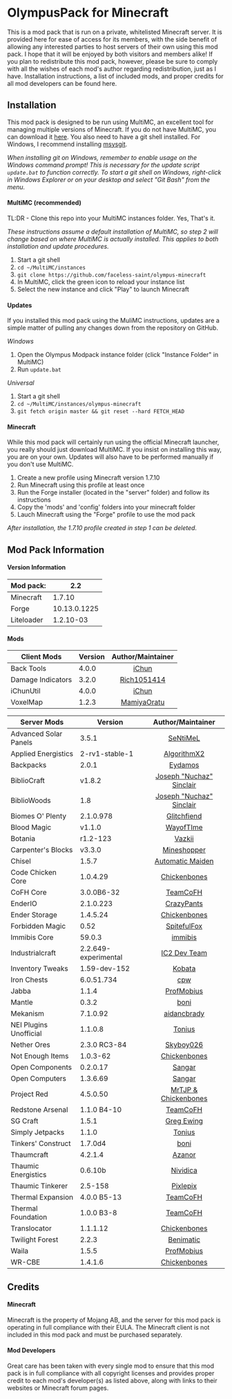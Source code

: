 OlympusPack for Minecraft
==============================
This is a mod pack that is run on a private, whitelisted Minecraft server. It is provided here for ease of access for its members, with the side benefit of allowing any interested parties to host servers of their own using this mod pack. I hope that it will be enjoyed by both visitors and members alike! If you plan to redistribute this mod pack, however, please be sure to comply with all the wishes of each mod's author regarding redistribution, just as I have. Installation instructions, a list of included mods, and proper credits for all mod developers can be found here.

## Installation
This mod pack is designed to be run using MultiMC, an excellent tool for managing multiple versions of Minecraft. If you do not have MultiMC, you can download it [here](http://multimc.org/). You also need to have a git shell installed. For Windows, I recommend installing [msysgit](http://msysgit.github.io/).  

*When installing git on Windows, remember to enable usage on the Windows command prompt! This is necessary for the update script `update.bat` to function correctly. To start a git shell on Windows, right-click in Windows Explorer or on your desktop and select "Git Bash" from the menu.*

#### MultiMC (recommended)
TL:DR - Clone this repo into your MultiMC instances folder. Yes, That's it.

*These instructions assume a default installation of MultiMC, so step 2 will change based on where MultiMC is actually installed. This applies to both installation and update procedures.*

1. Start a git shell
2. `cd ~/MultiMC/instances`
3. `git clone https://github.com/faceless-saint/olympus-minecraft`
4. In MultiMC, click the green icon to reload your instance list
5. Select the new instance and click "Play" to launch Minecraft

#### Updates
If you installed this mod pack using the MuliMC instructions, updates are a simple matter of pulling any changes down from the repository on GitHub.

_Windows_
  1. Open the Olympus Modpack instance folder (click "Instance Folder" in MultiMC)
  2. Run `update.bat`

_Universal_
  1. Start a git shell
  2. `cd ~/MultiMC/instances/olympus-minecraft`
  3. `git fetch origin master && git reset --hard FETCH_HEAD`

#### Minecraft
While this mod pack will certainly run using the official Minecraft launcher, you really should just download MultiMC. If you insist on installing this way, you are on your own. Updates will also have to be performed manually if you don't use MultiMC.

1. Create a new profile using Minecraft version 1.7.10
2. Run Minecraft using this profile at least once
3. Run the Forge installer (located in the "server" folder) and follow its instructions
4. Copy the 'mods' and 'config' folders into your minecraft folder
5. Lauch Minecraft using the "Forge" profile to use the mod pack

*After installation, the 1.7.10 profile created in step 1 can be deleted.*

## Mod Pack Information
#### Version Information
| Mod pack:      | 2.2
|----------------|-----------------|
| Minecraft      | 1.7.10   
| Forge          | 10.13.0.1225
| Liteloader     | 1.2.10-03

#### Mods
|       Client Mods       |        Version        |  Author/Maintainer  |
|-------------------------|-----------------------|:--------:|
| Back Tools              | 4.0.0                 | [iChun](http://ichun.us/mods/back-tools/)
| Damage Indicators       | 3.2.0                 | [Rich1051414](http://www.minecraftforum.net/forums/mapping-and-modding/minecraft-mods/1286538)
| iChunUtil               | 4.0.0                 | [iChun](http://ichun.us/mods/ichunutil/)
| VoxelMap                | 1.2.3                 | [MamiyaOratu](http://www.mediafire.com/download/mx5hsfyi6l04kj4/mod_voxelMap_1.2.3_for_1.7.10.litemod)

|       Server Mods       |        Version        |  Author/Maintainer  |
|-------------------------|-----------------------|:--------:|
| Advanced Solar Panels   | 3.5.1                 | [SeNtiMeL](http://forum.industrial-craft.net/index.php?page=Thread&threadID=3291)
| Applied Energistics     | 2-rv1-stable-1        | [AlgorithmX2](http://ae2.ae-mod.info)
| Backpacks               | 2.0.1                 | [Eydamos](http://www.minecraftforum.net/forums/mapping-and-modding/minecraft-mods/1286124)
| BiblioCraft             | v1.8.2                | [Joseph "Nuchaz" Sinclair](http://www.bibliocraftmod.com/)
| BiblioWoods             | 1.8                   | [Joseph "Nuchaz" Sinclair](http://www.bibliocraftmod.com/?page_id=50)
| Biomes O' Plenty        | 2.1.0.978             | [Glitchfiend](http://www.minecraftforum.net/forums/mapping-and-modding/minecraft-mods/1286162)
| Blood Magic             | v1.1.0                | [WayofTIme](http://www.minecraftforum.net/forums/mapping-and-modding/minecraft-mods/1290532)
| Botania                 | r1.2-123              | [Vazkii](http://vazkii.us/mod/Botania/index.php)
| Carpenter's Blocks      | v3.3.0                | [Mineshopper](http://www.carpentersblocks.com/)
| Chisel                  | 1.5.7                 | [Automatic Maiden](http://www.minecraftforum.net/forums/mapping-and-modding/minecraft-mods/1288400)
| Code Chicken Core       | 1.0.4.29              | [Chickenbones](http://www.chickenbones.craftsaddle.org/Pages/links.html)
| CoFH Core               | 3.0.0B6-32            | [TeamCoFH](http://teamcofh.com/)
| EnderIO                 | 2.1.0.223             | [CrazyPants](http://enderio.com/)
| Ender Storage           | 1.4.5.24              | [Chickenbones](http://www.chickenbones.craftsaddle.org/Pages/links.html)
| Forbidden Magic         | 0.52                  | [SpitefulFox](http://www.minecraftforum.net/forums/mapping-and-modding/minecraft-mods/wip-mods/1445828)
| Immibis Core            | 59.0.3                | [immibis](http://www.minecraftforum.net/forums/mapping-and-modding/minecraft-mods/1281065)
| Industrialcraft         | 2.2.649-experimental  | [IC2 Dev Team](http://forum.industrial-craft.net/index.php?page=Thread&threadID=9843)
| Inventory Tweaks        | 1.59-dev-152          | [Kobata](http://inventory-tweaks.readthedocs.org/en/latest/)
| Iron Chests             | 6.0.51.734            | [cpw](http://www.minecraftforum.net/forums/mapping-and-modding/minecraft-mods/1280827)
| Jabba                   | 1.1.4                 | [ProfMobius](http://minecraft.curseforge.com/mc-mods/73510)
| Mantle                  | 0.3.2                 | [boni](http://www.minecraftforum.net/forums/mapping-and-modding/minecraft-mods/2218638)
| Mekanism                | 7.1.0.92              | [aidancbrady](http://aidancbrady.com/mekanism/)
| NEI Plugins Unofficial  | 1.1.0.8               | [Tonius](http://www.minecraftforum.net/forums/mapping-and-modding/minecraft-mods/1294687)
| Nether Ores             | 2.3.0 RC3-84          | [Skyboy026](http://minecraft.curseforge.com/mc-mods/66675)
| Not Enough Items        | 1.0.3-62              | [Chickenbones](http://www.chickenbones.craftsaddle.org/Pages/links.html)
| Open Components         | 0.2.0.17              | [Sangar](http://www.minecraftforum.net/forums/mapping-and-modding/minecraft-mods/1293018)
| Open Computers          | 1.3.6.69              | [Sangar](http://www.minecraftforum.net/forums/mapping-and-modding/minecraft-mods/1293018)
| Project Red             | 4.5.0.50              | [MrTJP & Chickenbones](http://projectredwiki.com/wiki/Main_Page)
| Redstone Arsenal        | 1.1.0 B4-10           | [TeamCoFH](http://teamcofh.com/)
| SG Craft                | 1.5.1                 | [Greg Ewing](http://www.cosc.canterbury.ac.nz/greg.ewing/minecraft/mods/SGCraft/)
| Simply Jetpacks         | 1.1.0                 | [Tonius](http://www.minecraftforum.net/forums/mapping-and-modding/minecraft-mods/1294687)
| Tinkers' Construct      | 1.7.0d4               | [boni](http://www.minecraftforum.net/forums/mapping-and-modding/minecraft-mods/2218638)
| Thaumcraft              | 4.2.1.4               | [Azanor](http://www.minecraftforum.net/forums/mapping-and-modding/minecraft-mods/1292130)
| Thaumic Energistics     | 0.6.10b               | [Nividica](http://www.minecraftforum.net/forums/mapping-and-modding/minecraft-mods/wip-mods/2150151)
| Thaumic Tinkerer        | 2.5-158               | [Pixlepix](http://www.minecraftforum.net/forums/mapping-and-modding/minecraft-mods/1289299)
| Thermal Expansion       | 4.0.0 B5-13           | [TeamCoFH](http://teamcofh.com/)
| Thermal Foundation      | 1.0.0 B3-8            | [TeamCoFH](http://teamcofh.com/)
| Translocator            | 1.1.1.12              | [Chickenbones](http://www.chickenbones.craftsaddle.org/Pages/links.html)
| Twilight Forest         | 2.2.3                 | [Benimatic](http://www.minecraftforum.net/forums/mapping-and-modding/minecraft-mods/1276258)
| Waila                   | 1.5.5                 | [ProfMobius](http://minecraft.curseforge.com/mc-mods/73488)
| WR-CBE                  | 1.4.1.6               | [Chickenbones](http://www.chickenbones.craftsaddle.org/Pages/links.html)

## Credits
#### Minecraft
Minecraft is the property of Mojang AB, and the server for this mod pack is operating in full compliance with their EULA. The Minecraft client is not included in this mod pack and must be purchased separately.

#### Mod Developers
Great care has been taken with every single mod to ensure that this mod pack is in full compliance with all copyright licenses and provides proper credit to each mod's developer(s) as listed above, along with links to their websites or Minecraft forum pages.
